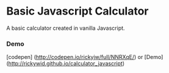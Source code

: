 # Basic Javascript Calculator

A basic calculator created in vanilla Javascript. 

### Demo
[codepen] (http://codepen.io/rickyjw/full/NNRXqE/) or 
[Demo] (http://rickywid.github.io/calculator_javascript)

